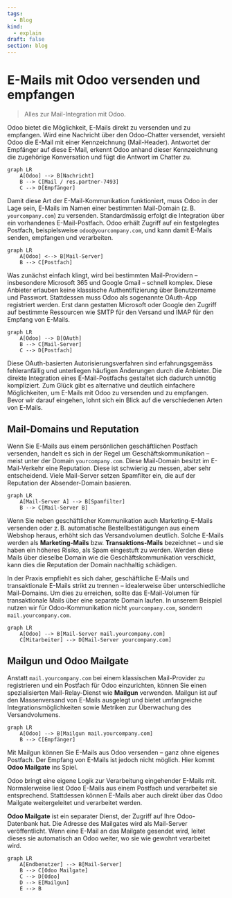 ```yaml
---
tags:
  - Blog
kind:
  - explain
draft: false
section: blog
---
```

# E-Mails mit Odoo versenden und empfangen

> Alles zur Mail-Integration mit Odoo.

Odoo bietet die Möglichkeit, E-Mails direkt zu versenden und zu empfangen. Wird eine Nachricht über den Odoo-Chatter versendet, versieht Odoo die E-Mail mit einer Kennzeichnung (Mail-Header). Antwortet der Empfänger auf diese E-Mail, erkennt Odoo anhand dieser Kennzeichnung die zugehörige Konversation und fügt die Antwort im Chatter zu.

```mermaid
graph LR
    A[Odoo] --> B[Nachricht]
    B --> C[Mail / res.partner-7493]
    C --> D[Empfänger]
```


Damit diese Art der E-Mail-Kommunikation funktioniert, muss Odoo in der Lage sein, E-Mails im Namen einer bestimmten Mail-Domain (z. B. `yourcompany.com`) zu versenden. Standardmässig erfolgt die Integration über ein vorhandenes E-Mail-Postfach. Odoo erhält Zugriff auf ein festgelegtes Postfach, beispielsweise `odoo@yourcompany.com`, und kann damit E-Mails senden, empfangen und verarbeiten.


```mermaid
graph LR
    A[Odoo] <--> B[Mail-Server]
    B --> C[Postfach]
```


Was zunächst einfach klingt, wird bei bestimmten Mail-Providern – insbesondere Microsoft 365 und Google Gmail – schnell komplex. Diese Anbieter erlauben keine klassische Authentifizierung über Benutzername und Passwort. Stattdessen muss Odoo als sogenannte OAuth-App registriert werden. Erst dann gestatten Microsoft oder Google den Zugriff auf bestimmte Ressourcen wie SMTP für den Versand und IMAP für den Empfang von E-Mails.

```mermaid
graph LR
    A[Odoo] --> B[OAuth] 
    B --> C[Mail-Server]
    C --> D[Postfach]
```

Diese OAuth-basierten Autorisierungsverfahren sind erfahrungsgemäss fehleranfällig und unterliegen häufigen Änderungen durch die Anbieter. Die direkte Integration eines E-Mail-Postfachs gestaltet sich dadurch unnötig kompliziert. Zum Glück gibt es alternative und deutlich einfachere Möglichkeiten, um E-Mails mit Odoo zu versenden und zu empfangen. Bevor wir darauf eingehen, lohnt sich ein Blick auf die verschiedenen Arten von E-Mails.

## Mail-Domains und Reputation

Wenn Sie E-Mails aus einem persönlichen geschäftlichen Postfach versenden, handelt es sich in der Regel um Geschäftskommunikation – meist unter der Domain `yourcompany.com`. Diese Mail-Domain besitzt im E-Mail-Verkehr eine Reputation. Diese ist schwierig zu messen, aber sehr entscheidend. Viele Mail-Server setzen Spamfilter ein, die auf der Reputation der Absender-Domain basieren.

```mermaid
graph LR
    A[Mail-Server A] --> B[Spamfilter] 
    B --> C[Mail-Server B]
```

Wenn Sie neben geschäftlicher Kommunikation auch Marketing-E-Mails versenden oder z. B. automatische Bestellbestätigungen aus einem Webshop heraus, erhöht sich das Versandvolumen deutlich. Solche E-Mails werden als **Marketing-Mails** bzw. **Transaktions-Mails** bezeichnet – und sie haben ein höheres Risiko, als Spam eingestuft zu werden. Werden diese Mails über dieselbe Domain wie die Geschäftskommunikation verschickt, kann dies die Reputation der Domain nachhaltig schädigen.

In der Praxis empfiehlt es sich daher, geschäftliche E-Mails und transaktionale E-Mails strikt zu trennen – idealerweise über unterschiedliche Mail-Domains. Um dies zu erreichen, sollte das E-Mail-Volumen für transaktionale Mails über eine separate Domain laufen. In unserem Beispiel nutzen wir für Odoo-Kommunikation nicht `yourcompany.com`, sondern `mail.yourcompany.com`.

```mermaid
graph LR
    A[Odoo] --> B[Mail-Server mail.yourcompany.com] 
    C[Mitarbeiter] --> D[Mail-Server yourcompany.com] 
```

## Mailgun und Odoo Mailgate

Anstatt `mail.yourcompany.com` bei einem klassischen Mail-Provider zu registrieren und ein Postfach für Odoo einzurichten, können Sie einen spezialisierten Mail-Relay-Dienst wie **Mailgun** verwenden. Mailgun ist auf den Massenversand von E-Mails ausgelegt und bietet umfangreiche Integrationsmöglichkeiten sowie Metriken zur Überwachung des Versandvolumens.


```mermaid
graph LR
    A[Odoo] --> B[Mailgun mail.yourcompany.com]
    B --> C[Empfänger]
```


Mit Mailgun können Sie E-Mails aus Odoo versenden – ganz ohne eigenes Postfach. Der Empfang von E-Mails ist jedoch nicht möglich. Hier kommt **Odoo Mailgate** ins Spiel.

Odoo bringt eine eigene Logik zur Verarbeitung eingehender E-Mails mit. Normalerweise liest Odoo E-Mails aus einem Postfach und verarbeitet sie entsprechend. Stattdessen können E-Mails aber auch direkt über das Odoo Mailgate weitergeleitet und verarbeitet werden.

**Odoo Mailgate** ist ein separater Dienst, der Zugriff auf Ihre Odoo-Datenbank hat. Die Adresse des Mailgates wird als Mail-Server veröffentlicht. Wenn eine E-Mail an das Mailgate gesendet wird, leitet dieses sie automatisch an Odoo weiter, wo sie wie gewohnt verarbeitet wird.


```mermaid
graph LR
    A[Endbenutzer] --> B[Mail-Server]
    B --> C[Odoo Mailgate]
    C --> D[Odoo]
    D --> E[Mailgun]
    E --> B
```
